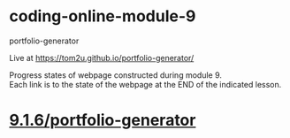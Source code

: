 # coding-online-module-9

portfolio-generator  

Live at https://tom2u.github.io/portfolio-generator/  

Progress states of webpage constructed during module 9.  
Each link is to the state of the webpage at the END of the indicated lesson.  

# [9.1.6/portfolio-generator](https://tom2u.github.io/coding-online-module-9/9.1.6/portfolio-generator)  
